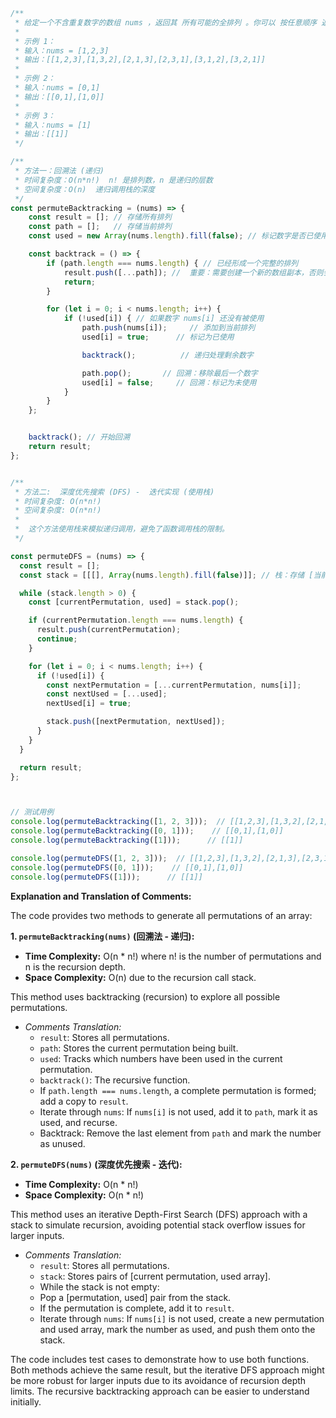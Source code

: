 ```javascript
/**
 * 给定一个不含重复数字的数组 nums ，返回其 所有可能的全排列 。你可以 按任意顺序 返回答案。
 *
 * 示例 1：
 * 输入：nums = [1,2,3]
 * 输出：[[1,2,3],[1,3,2],[2,1,3],[2,3,1],[3,1,2],[3,2,1]]
 *
 * 示例 2：
 * 输入：nums = [0,1]
 * 输出：[[0,1],[1,0]]
 *
 * 示例 3：
 * 输入：nums = [1]
 * 输出：[[1]]
 */

/**
 * 方法一：回溯法 (递归)
 * 时间复杂度：O(n*n!)  n! 是排列数，n 是递归的层数
 * 空间复杂度：O(n)  递归调用栈的深度
 */
const permuteBacktracking = (nums) => {
    const result = []; // 存储所有排列
    const path = [];   // 存储当前排列
    const used = new Array(nums.length).fill(false); // 标记数字是否已使用

    const backtrack = () => {
        if (path.length === nums.length) { // 已经形成一个完整的排列
            result.push([...path]); //  重要：需要创建一个新的数组副本，否则会被后续修改覆盖
            return;
        }

        for (let i = 0; i < nums.length; i++) {
            if (!used[i]) { // 如果数字 nums[i] 还没有被使用
                path.push(nums[i]);     // 添加到当前排列
                used[i] = true;      // 标记为已使用

                backtrack();          // 递归处理剩余数字

                path.pop();       // 回溯：移除最后一个数字
                used[i] = false;     // 回溯：标记为未使用
            }
        }
    };


    backtrack(); // 开始回溯
    return result;
};


/**
 * 方法二:  深度优先搜索 (DFS) -  迭代实现 (使用栈)
 * 时间复杂度: O(n*n!)
 * 空间复杂度: O(n*n!)
 *
 *  这个方法使用栈来模拟递归调用，避免了函数调用栈的限制。
 */

const permuteDFS = (nums) => {
  const result = [];
  const stack = [[[], Array(nums.length).fill(false)]]; // 栈：存储 [当前排列, 使用情况]

  while (stack.length > 0) {
    const [currentPermutation, used] = stack.pop();

    if (currentPermutation.length === nums.length) {
      result.push(currentPermutation);
      continue;
    }

    for (let i = 0; i < nums.length; i++) {
      if (!used[i]) {
        const nextPermutation = [...currentPermutation, nums[i]];
        const nextUsed = [...used];
        nextUsed[i] = true;

        stack.push([nextPermutation, nextUsed]);
      }
    }
  }

  return result;
};



// 测试用例
console.log(permuteBacktracking([1, 2, 3]));  // [[1,2,3],[1,3,2],[2,1,3],[2,3,1],[3,1,2],[3,2,1]]
console.log(permuteBacktracking([0, 1]));    // [[0,1],[1,0]]
console.log(permuteBacktracking([1]));      // [[1]]

console.log(permuteDFS([1, 2, 3]));  // [[1,2,3],[1,3,2],[2,1,3],[2,3,1],[3,1,2],[3,2,1]]
console.log(permuteDFS([0, 1]));    // [[0,1],[1,0]]
console.log(permuteDFS([1]));      // [[1]]

```


**Explanation and Translation of Comments:**

The code provides two methods to generate all permutations of an array:

**1. `permuteBacktracking(nums)` (回溯法 - 递归):**

* **Time Complexity:** O(n * n!) where n! is the number of permutations and n is the recursion depth.
* **Space Complexity:** O(n) due to the recursion call stack.

This method uses backtracking (recursion) to explore all possible permutations.

* *Comments Translation:*
    * `result`: Stores all permutations.
    * `path`: Stores the current permutation being built.
    * `used`: Tracks which numbers have been used in the current permutation.
    * `backtrack()`: The recursive function.
    * If `path.length === nums.length`, a complete permutation is formed; add a copy to `result`.
    * Iterate through `nums`: If `nums[i]` is not used, add it to `path`, mark it as used, and recurse.
    * Backtrack: Remove the last element from `path` and mark the number as unused.


**2. `permuteDFS(nums)` (深度优先搜索 - 迭代):**

* **Time Complexity:** O(n * n!)
* **Space Complexity:** O(n * n!)

This method uses an iterative Depth-First Search (DFS) approach with a stack to simulate recursion, avoiding potential stack overflow issues for larger inputs.

* *Comments Translation:*
    * `result`: Stores all permutations.
    * `stack`: Stores pairs of [current permutation, used array].
    * While the stack is not empty:
    * Pop a [permutation, used] pair from the stack.
    * If the permutation is complete, add it to `result`.
    * Iterate through `nums`: If `nums[i]` is not used, create a new permutation and used array, mark the number as used, and push them onto the stack.


The code includes test cases to demonstrate how to use both functions.  Both methods achieve the same result, but the iterative DFS approach might be more robust for larger inputs due to its avoidance of recursion depth limits.  The recursive backtracking approach can be easier to understand initially.
